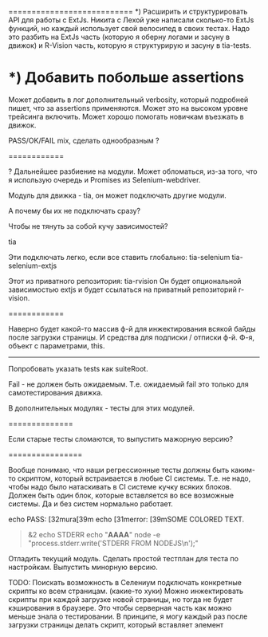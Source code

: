 ===========================
*) Расширить и структурировать API для работы с ExtJs.
    Никита с Лехой уже написали сколько-то ExtJs функций, но каждый использует свой велосипед в своих тестах.
    Надо это разбить на ExtJs часть (которую я оберну логами и засуну в движок) и R-Vision часть, которую я структурирую и засуну в tia-tests.

*) Добавить побольше assertions
===========================

Может добавить в лог дополнительный verbosity, который подробней пишет, что за assertions применяются.
Может это на высоком уровне трейсинга включить.
Может хорошо помогать новичкам въезжать в движок.

PASS/OK/FAIL mix, сделать однообразным ?

============

? Дальнейшее разбиение на модули.
Может обломаться, из-за того, что я использую очередь и Promises из Selenium-webdriver.

Модуль для движка - tia, 
он может подключать другие модули.

А почему бы их не подключать сразу?

Чтобы не тянуть за собой кучу зависимостей?

tia

Эти подключать легко, если все ставить глобально:
tia-selenium
tia-selenium-extjs

Этот из приватного репозитория:
tia-rvision
Он будет опциональной зависимостью extjs и будет ссылаться на приватный репозиторий r-vision.

============

Наверно будет какой-то массив ф-й для инжектирования всякой байды после загрузки страницы.
И средства для подписки / отписки ф-й.
Ф-я, объект с параметрами, this.

-------

Попробовать указать tests как suiteRoot.

Fail - не должен быть ожидаемым.
Т.е. ожидаемый fail это только для самотестирования движка.

В дополнительных модулях - тесты для этих модулей.

==============

Если старые тесты сломаются, то выпустить мажорную версию?

================

Вообще понимаю, что наши регрессионные тесты должны быть каким-то скриптом,
который встраивается в любые CI системы.
Т.е. не надо, чтобы надо было натаскивать в CI системе кучку всяких блоков.
Должен быть один блок, которые вставляется во все возможные системы.
Да и без систем нормально работает.

echo PASS: [32mura[39m
echo [31merror: [39mSOME COLORED TEXT.
>&2 echo STDERR
echo "<b>AAAA</b>"
node -e "process.stderr.write('STDERR FROM NODEJS\n');"

Отладить текущий модуль.
Сделать простой тестплан для теста по настройкам.
Выпустить минорную версию.

TODO: 
Поискать возможность в Селениум подключать конкретные скрипты ко всем страницам. (какие-то хуки)
Можно инжектировать скрипты при каждой загрузке новой страницы, но тогда не будет кэширования
в браузере.
Это чтобы серверная часть как можно меньше знала о тестировании.
В принципе, я могу каждый раз после загрузки страницы делать скрипт, который вставляет элемент <script>,
будет ли тогда подгружаться скрипт?
А куда этот скрипт будет ссылаться?
Может тогда все-таки проще просто в браузер локально засылать скрипт.
Он там на пару килобайт от силы.
Так что это будет быстро, типа при каждой загрузке страницы - пару кб лишнего трафика.
Но это все локально.

?? Запускать можно через конкретный JS, все modules тоже будут искаться в конкретном скопе.

Сделать общий обход по дифнутым файлам. И колбэками делать что-то при обходе (dependency injection).
? Называть логи по полному пути до них. Заменять слэш на +. (1.5h)
TODO: М.б. изображения тоже аттачить по этой опции? Заходишь в мейл, у тебя и логи и изображения встроены.(1h)

### Code review. (? )

----

Temporary Stderr and Stdout redirection, try to overload
write function for stdout and stderr streams.
Tests for stderr redirection. (? 3h research)
Некоторые тесты для движка намеренно пишут несколько строк в stderr
Если мы в bamboo подсветим stderr в логах, то эти строки могут вносить смуту.
Можно попробовать сделать так, чтобы на время выполнения теста весь stderr писался в лог теста.
Пока что это known issue.
Может это не понадобится в свете использования chalk.

Connect to existing window? To start test from some cusom point.

tests for timeouts for webdriver (seems like sometimes it hanging).
May be page loading - the special case for which timeouts work differently.(3h (may include some research work)).

Take best parts from tape, mocha, jasmine, protractor, etc.

Separate test engine from Selenium and from ExtJS. (? 16h (now it is used Selenium's control flow and selenium promises)).
I.e. implement abilities to plug Selenium and plug ExtJS modules into the test engine. (? 16h)

selenium-webdriver can work from browser (and not from NodeJS) (2h learn what from this can be useful for us)

If we will support phantomjs:
PhantomJs does not follow WebDriver standard. It does not cleanup logs after reading.
We could introduce counter for strings to skip.
Investigations show that phantom cleans console at URLchanging.


============

Сделать поддержку профайла Firefox на Linux.

Проверить как будет работать chrome на виндовс, после отключения HDD и переустановки.

Может быть попробовать завести на виндах нового пользователя и под ним запустить тесты.
(чтобы избежать проблем с chrome).

? Починить профайлы браузера на винде.

==============

Сделать создание профайла отдельной утилитой ?
Заюзать тот модуль для создания профайлов?
Это потом.

Некоторые утилиты (utils) юзают глобальные объекты.
Надо отревьюить это.


Специальная команда - сохранять состояние мета-лога тоже.
Т.е. ввести команду эталонного мета лога.
При этом оставить предыдущий мета лог.

Пробежаться по TODO в самом коде.

Не писать трейсинг в лог.

Утилиты в глобальном gT объекте имеют смысл, если они будут предоставлять логирование действий.

Но, вообще лучше предоставить возможность обернуть в логи все экспортные ф-и какого-то модуляю
Logify ?
Заюзать всякие мои утилиты. На них потренить dz-logify.
Я посмотрел logify в npm - это misleading name.

Проверить на виндах ф-и архивирования и отсылки мейла.

dot notation instead of bracket notation.

Как-то проработать концепцию, что выводить fail в лог можно, только если это тестирование движка.
Т.е. в боевых логах, не должо быть fail в металоге.

В тестах можно использовать любые опции из конфига или из ENV.

=======================

что-то типа
tia - движок (логи, сравнения, рассылка почты, ассершны).
tia-selenium - добавляет поддержку selenium
tia-extjs - добавляет поддержку extjs.
Эти три модуля буду поддерживать лично я.
можно будет сделать приватный для r-vision модуль tia-r-vision.
он будет добавлять r-vision specific stuff.
можно сделать параметр командной строки, который указывает какой скрипт нужно сделать require чтобы расширить возможности движка, как бы кастомизировать его.
Вот так можно подключать r-vision specific stuff.
При разработке тестов проект можно создавать в tia-tests, там можно сделать npm i tia -S.
И будет одно место.

Сделать короткие версии для опций.

typings for tia.

github.io

github wiki.

Ввести cmd line опцию - путь к профайлам браузера.

Проверить поддержку -l опции

? [TOC] в readme.

Команды.

run
show-diffs
view-logs - посмотреть локальные логи в html формате.
Добавить во view-log возможность распечатывать конкретный файл лога

Открыть наружу какие-то утилиты.
Чисто ради логов (уже где-то упоминал про dz-logify).

ПОдумать, может дифф как-то понаглядней можно сделать.

Поддержать кастомный порт и включение поддержки tls в mail.
.mail-settingsrc

=========

Посмотреть какие ещё конфиги стоило бы поддержать через .*rc, 
может быть туда можно testRoot помещать и ещё какие-нить опции.
строку, причем минимистом.
Так что можно юзать для одноразовой настройки и потом запуска без параметров вообще.

=========

МОжет быть для отладки:
wrapper around WebDriverEventListener 

Сделать переменную окружения, которая показывает откуда читать конфигурацию.
А то если поставил глобально, - неудобно лазить в глобальных node_modules.

? сделать через module.exports и избавиться от u.execGen.
Но, что тогда с синхронными тестами, где u.execGen не нужно.

Задействовать ф-ю, вычитывающую инфу о caller для улучшения отладочного трейсинга.

Добавить в readme.md замечание о многопоточности.

Добавить в html движок возможность обновлять эталонные аутпуты.
Т.е. сделать удобную веб-морду для работы с логами.

С консоли тоже сделать какие-то удобства для работы с логами:
* просмотр
* обновление эталонных логов
* обновление эталонных дифов.

В html мета логе сделат тултипы - расшифровки всяких сокращений.

Опция, которая в металоге в консоли, сразу распечатывает дифы?

Надо что-то придумать, позволяющее массово обновлять log -> et.

Сейчас я могу писать в лог без \n, через process.stdout.write.
Может быть я могу унифицировать вывод, и сократить логи.

Добавить некий verbosity, который пишет, что происходит очень подробно,
расшифровывает все сокращения (это чтобы новички быстрее вникали).
Сделать тултипы для расшифровки сокращений в html морде.
Запуск тестов из html морды, выборочный запуск.

Инструменты для исследования ExtJS приложения.
Даже не знаю, может плагин для браузера какой-то.
Или просто набор JS скриптов, который вызывая из tia будет строить какое-то дерево объектов.
Или даже создавать прямо в элементах тултипы с инфой, полезной автотестерам.
Может быть в SeleniumIDE есть какие-то хуки, куда это все можно повставлять.


// https://github.com/gempesaw/Selenium-Remote-Driver/wiki/PhantomJS-Headless-Browser-Automation
// phantomjs --webdriver=4444, OR:
// java -jar selenium-server-standalone-2.35.0.jar -Dphantomjs.binary.path=/usr/local/bin/phantomjs
// my $driver =  Selenium::Remote::Driver->new("browser_name" => "phantomjs");

// gT.sOrig.driver.manage().timeouts().implicitlyWait(10, TimeUnit.SECONDS);

// TODO: find analog of this (Java):
//Wait<WebDriver> wait = new FluentWait<WebDriver>(driver)
//				.withTimeout(30, SECONDS)
//				.pollingEvery(5, SECONDS)
//				.ignoring(NoSuchElementException.class);

//let drvr = new webdriver.Builder()
//		.forBrowser('firefox')
//		.usingServer('http://localhost:4444/wd/hub')
//		.build();

// SELENIUM_REMOTE_URL="http://localhost:4444/wd/hub" node script.js

